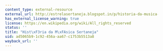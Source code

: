 ```yaml
---
content_type: external-resource
external_url: http://estrelasertaneja.blogspot.in/p/historia-da-musica-sertaneja.html
has_external_license_warning: true
license: https://en.wikipedia.org/wiki/All_rights_reserved
status: ''
title: "Hist\xF3ria da M\xFAsica Sertaneja"
uid: ad5065b9-1c92-456a-aa67-c1753b5513a8
wayback_url: ''
---
```

